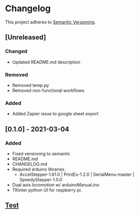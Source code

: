 # Changelog

This project adheres to [Semantic Versioning](https://semver.org/spec/v2.0.0.html).

## [Unreleased]
### Changed
- Updated README.md description
### Removed
- Removed temp.py 
- Removed non-functional workflows
### Added
- Added Zapier issue to google sheet export

## [0.1.0] - 2021-03-04
### Added
- Fixed versioning to semantic
- README.md
- CHANGELOG.md
- Required arduino libraries.
    - AccelStepper-1.61.0 | PrintEx-1.2.0 | SerialMenu-master | SpeedyStepper-1.0.0
- Dual axis locomotion w/ arduinoManual.ino
- TKinter python UI for raspberry pi.

## [Test]

[Test]: https://github.com/CandidDisk/GantryBot/compare/main...test
